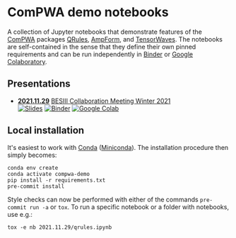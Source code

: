 # ComPWA demo notebooks

A collection of Jupyter notebooks that demonstrate features of the [ComPWA](https://github.com/ComPWA) packages [QRules](https://qrules.rtfd.io), [AmpForm](https://ampform.rtfd.io), and [TensorWaves](https://tensorwaves.rtfd.io). The notebooks are self-contained in the sense that they define their own pinned requirements and can be run independently in [Binder](https://mybinder.org) or [Google Colaboratory](https://research.google.com/colaboratory).

## Presentations

- **[2021.11.29](./2021.11.29)** [BESIII Collaboration Meeting Winter 2021](https://indico.ihep.ac.cn/event/15291)<br>
  [![Slides](https://img.shields.io/badge/view-slides-9cf?style=flat&logo=googledrive)](https://docs.google.com/presentation/d/e/2PACX-1vTMb3vsOqQUI_A3LYMs0iBvFwuIzyf49rG-PDXpR2TzwXJ4hkg-NzPB_Mslv7DcZuV1Tzm7duZEtI8q/pub)
  [![Binder](https://static.mybinder.org/badge_logo.svg)](https://mybinder.org/v2/gh/ComPWA/demo/main?urlpath=lab/tree/2021.11.29/qrules.ipynb)
  [![Google Colab](https://colab.research.google.com/assets/colab-badge.svg)](https://colab.research.google.com/github/ComPWA/demo/blob/main/2021.11.29/qrules.ipynb)

## Local installation

It's easiest to work with [Conda](https://docs.conda.io/en/latest/index.html) ([Miniconda](https://docs.conda.io/en/latest/miniconda.html)). The installation procedure then simply becomes:

```shell
conda env create
conda activate compwa-demo
pip install -r requirements.txt
pre-commit install
```

Style checks can now be performed with either of the commands `pre-commit run -a` or `tox`. To run a specific notebook or a folder with notebooks, use e.g.:

```shell
tox -e nb 2021.11.29/qrules.ipynb
```
